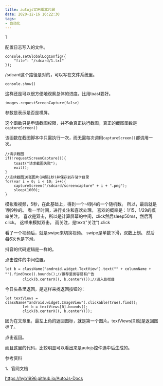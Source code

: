 ```yaml
---
title: autojs实用脚本片段
date: 2020-12-16 16:22:30
tags:
- 自动化
---
```


1

配置日志写入的文件。

```
console.setGlobalLogConfig({
    "file": "/sdcard/1.txt"
});
```

/sdcard这个路径是对的，可以写在文件系统里。

```
console.show()
```

这样还是可以很方便地观察总体的进度。比用toast要好。

```
images.requestScreenCapture(false)
```

参数是表示是否是横屏。

这个函数只是申请截图权限，并不会真正执行截图，真正的截图函数是`captureScreen()`

该函数在截图脚本中只需执行一次，而无需每次调用`captureScreen()`都调用一次。

```
//请求截图
if(!requestScreenCapture()){
    toast("请求截图失败");
    exit();
}
//连续截图10张图片(间隔1秒)并保存到存储卡目录
for(var i = 0; i < 10; i++){
    captureScreen("/sdcard/screencapture" + i + ".png");
    sleep(1000);
}
```

模拟看视频，5秒，在此基础上，得到一个-4到4的一个随机数。
所以，最后就是1到9秒的。
看一半时间，进行关注和喜欢处理。
喜欢的概率是：1/15，1/29的概率关注。
喜欢是双击，所以是计算屏幕的中间，click然后sleep50ms，然后再click。
这样来模拟双击。
而关注，是text("关注").click

看了一个视频后，就是swipe来切换视频。
swipe是单数下滑，双数上划。
然后每6次也是下滑。

抖音的代码逻辑是一样的。

点击控件的中间位置。

```
let b = className("android.widget.TextView").text("" + columnName + "").findOnce().bounds();//推荐里面容易有广告
        click(b.centerX(), b.centerY());//进入到栏目
```

今日头条里返回，是这样来找返回按钮的：

```
let textViews = className("android.widget.ImageView").clickable(true).find();
        let b = textViews[0].bounds();
        click(b.centerX(), b.centerY());
```

因为在文章里，最左上角的返回图标，就是第一个图片。textViews[0]就是返回图标了。

点击返回。

而且这里的代码，比较明显可以看出来是autojs控件选中后生成的。



参考资料

1、官网文档

https://hyb1996.github.io/AutoJs-Docs